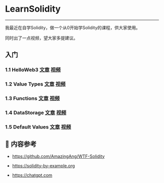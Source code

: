 # LearnSolidity

---

我最近在自学Solidity，做一个从0开始学Solidity的课程，供大家使用。

同时出了一点视频，望大家多提建议。



## 入门

### 1.1 HelloWeb3 [文章](https://github.com/BeammNotFound/LearnSolidity/blob/main/1.1%20%20HelloWeb3/1.1%20%20Hello%20Web3.md) [视频](https://www.bilibili.com/video/BV1Fb8GeqEbH/?spm_id_from=333.999.0.0&vd_source=57b21310a5277ecbb75b31429c51c37b)

### 1.2 Value Types [文章](https://github.com/BeammNotFound/LearnSolidity/blob/main/1.2%20Value%20Types/1.2%20Value%20Types.md) [视频](https://www.bilibili.com/video/BV1Fb8GeqEsn/?spm_id_from=333.999.0.0&vd_source=57b21310a5277ecbb75b31429c51c37b)

### 1.3 Functions [文章](https://github.com/BeammNotFound/LearnSolidity/blob/main/1.3%20Functions/1.3%20Functions.md) [视频](https://www.bilibili.com/video/BV1do83ebESH/?spm_id_from=333.999.0.0)

### 1.4 DataStorage [文章](https://github.com/BeammNotFound/LearnSolidity/blob/main/1.4%20DataStorage/1.4%20DataStorage.md) [视频](https://www.bilibili.com/video/BV1vo83ebEQg/?spm_id_from=333.999.0.0)

### 1.5 Default Values [文章](https://github.com/BeammNotFound/LearnSolidity/blob/main/1.5%20Dault%20Values/1.5%20Default%20Values.md) [视频](https://www.bilibili.com/video/BV1vo83ebEQh/?spm_id_from=333.999.0.0&vd_source=57b21310a5277ecbb75b31429c51c37b)



## 📄 内容参考

- https://github.com/AmazingAng/WTF-Solidity

- https://solidity-by-example.org

- https://chatgpt.com